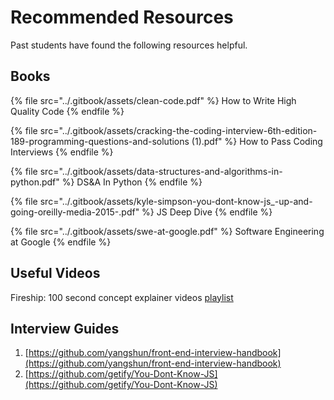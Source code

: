 # Recommended Resources

Past students have found the following resources helpful.

## Books

{% file src="../.gitbook/assets/clean-code.pdf" %}
How to Write High Quality Code
{% endfile %}

{% file src="../.gitbook/assets/cracking-the-coding-interview-6th-edition-189-programming-questions-and-solutions (1).pdf" %}
How to Pass Coding Interviews
{% endfile %}

{% file src="../.gitbook/assets/data-structures-and-algorithms-in-python.pdf" %}
DS\&A In Python
{% endfile %}

{% file src="../.gitbook/assets/kyle-simpson-you-dont-know-js_-up-and-going-oreilly-media-2015-.pdf" %}
JS Deep Dive
{% endfile %}

{% file src="../.gitbook/assets/swe-at-google.pdf" %}
Software Engineering at Google
{% endfile %}

## Useful Videos

Fireship: 100 second concept explainer videos [playlist](https://www.youtube.com/playlist?list=PL0vfts4VzfNiI1BsIK5u7LpPaIDKMJIDN)

## Interview Guides

1. [https://github.com/yangshun/front-end-interview-handbook](https://github.com/yangshun/front-end-interview-handbook)
2. [https://github.com/getify/You-Dont-Know-JS](https://github.com/getify/You-Dont-Know-JS)
